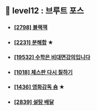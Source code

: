 ## 🔦 level12 : 브루트 포스
- #### [[2798] 	블랙잭](https://www.acmicpc.net/problem/2798)
- #### [[2231] 분해합](https://www.acmicpc.net/problem/2231) ★
- #### [[19532] 수학은 비대면강의입니다](https://www.acmicpc.net/problem/19532)
- #### [[1018] 체스판 다시 칠하기](https://www.acmicpc.net/problem/1018)
- #### [[1436] 영화감독 숌](https://www.acmicpc.net/problem/1436) ★
- #### [[2839] 설탕 배달](https://www.acmicpc.net/problem/2839)